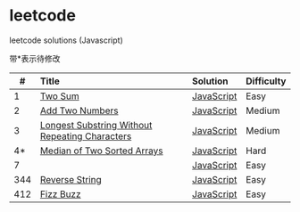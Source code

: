 # leetcode
leetcode solutions (Javascript)

带*表示待修改

| #             | Title           | Solution  | Difficulty |
| ------------- |:-------------   | :---------| :----------|
| 1      | [Two Sum](https://leetcode.com/problems/two-sum/?tab=Description) | [JavaScript](https://github.com/Fareeha666/leetcode/blob/master/1-Two-Sum.js) | Easy |
|2       | [Add Two Numbers](https://leetcode.com/problems/add-two-numbers/?tab=Description) | [JavaScript](https://github.com/Fareeha666/leetcode/blob/master/2-Add-Two-Numbers.js) | Medium |
|3       | [Longest Substring Without Repeating Characters](https://leetcode.com/problems/longest-substring-without-repeating-characters/#/description) | [JavaScript](https://github.com/Fareeha666/leetcode/blob/master/3-Longest-Substring-Without-Repeating-Characters.js) | Medium |
|4*      | [Median of Two Sorted Arrays](https://leetcode.com/problems/median-of-two-sorted-arrays/#/description) | [JavaScript](https://github.com/Fareeha666/leetcode/blob/master/4-Median-of-Two-Sorted-Arrays.js) |Hard|
|7       | [](https://leetcode.com/problems/reverse-integer/#/description) | [JavaScript](https://github.com/Fareeha666/leetcode/blob/master/7-Reverse-Integer.js) | Easy |
|344     | [Reverse String](https://leetcode.com/problems/reverse-string/#/description) | [JavaScript](https://github.com/Fareeha666/leetcode/blob/master/344-Reverse-String.js) | Easy |
|412     | [Fizz Buzz](https://leetcode.com/problems/fizz-buzz/#/description) | [JavaScript](https://github.com/Fareeha666/leetcode/blob/master/412-Fizz-Buzz.js) | Easy |